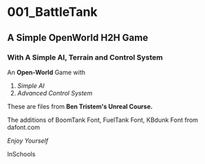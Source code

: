 # 001_BattleTank
## A Simple OpenWorld H2H Game
### With A Simple AI, Terrain and Control System


An **Open-World** Game with 
1. *Simple AI* 
2. *Advanced Control System* 




These are files from **Ben Tristem's Unreal Course.**

The additions of BoomTank Font, FuelTank Font, KBdunk Font from dafont.com 

*Enjoy Yourself*

InSchools 



